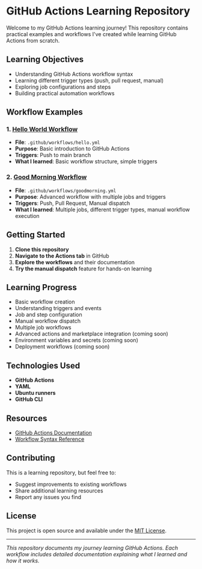 # GitHub Actions Learning Repository

Welcome to my GitHub Actions learning journey! This repository contains practical examples and workflows I've created while learning GitHub Actions from scratch.

## Learning Objectives

- Understanding GitHub Actions workflow syntax
- Learning different trigger types (push, pull request, manual)
- Exploring job configurations and steps
- Building practical automation workflows

## Workflow Examples

### 1. [Hello World Workflow](./workflows/hello-workflow.md)
- **File**: `.github/workflows/hello.yml`
- **Purpose**: Basic introduction to GitHub Actions
- **Triggers**: Push to main branch
- **What I learned**: Basic workflow structure, simple triggers

### 2. [Good Morning Workflow](./workflows/goodmorning-workflow.md)
- **File**: `.github/workflows/goodmorning.yml`
- **Purpose**: Advanced workflow with multiple jobs and triggers
- **Triggers**: Push, Pull Request, Manual dispatch
- **What I learned**: Multiple jobs, different trigger types, manual workflow execution

## Getting Started

1. **Clone this repository**
2. **Navigate to the Actions tab** in GitHub
3. **Explore the workflows** and their documentation
4. **Try the manual dispatch** feature for hands-on learning

## Learning Progress

- Basic workflow creation
- Understanding triggers and events
- Job and step configuration
- Manual workflow dispatch
- Multiple job workflows
- Advanced actions and marketplace integration (coming soon)
- Environment variables and secrets (coming soon)
- Deployment workflows (coming soon)

## Technologies Used

- **GitHub Actions**
- **YAML**
- **Ubuntu runners**
- **GitHub CLI**

## Resources

- [GitHub Actions Documentation](https://docs.github.com/en/actions)
- [Workflow Syntax Reference](https://docs.github.com/en/actions/using-workflows/workflow-syntax-for-github-actions)

## Contributing

This is a learning repository, but feel free to:
- Suggest improvements to existing workflows
- Share additional learning resources
- Report any issues you find

## License

This project is open source and available under the [MIT License](LICENSE).

---

*This repository documents my journey learning GitHub Actions. Each workflow includes detailed documentation explaining what I learned and how it works.*
